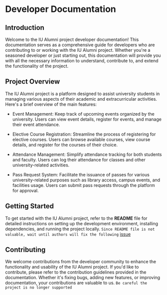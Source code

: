 # Developer Documentation

## Introduction  

Welcome to the IU Alumni project developer documentation! This documentation serves as a comprehensive guide for developers who are contributing to or working with the IU Alumni project. Whether you're a seasoned developer or just starting out, this documentation will provide you with all the necessary information to understand, contribute to, and extend the functionality of the project.

## Project Overview  

The IU Alumni project is a platform designed to assist university students in managing various aspects of their academic and extracurricular activities. Here's a brief overview of the main features:

* Event Management: Keep track of upcoming events organized by the university. Users can view event details, register for events, and manage their event attendance.

* Elective Course Registration: Streamline the process of registering for elective courses. Users can browse available courses, view course details, and register for the courses of their choice.

* Attendance Management: Simplify attendance tracking for both students and faculty. Users can log their attendance for classes and other university-related activities.

* Pass Request System: Facilitate the issuance of passes for various university-related purposes such as library access, campus events, and facilities usage. Users can submit pass requests through the platform for approval.

## Getting Started  
To get started with the IU Alumni project, refer to the **README** file for detailed instructions on setting up the development environment, installing dependencies, and running the project locally. 
`Since README file is not valuable, wait until authors will fix the following` [issue](https://github.com/TheSharpOwl/inno-alumni-portal/issues/36)

## Contributing  
We welcome contributions from the developer community to enhance the functionality and usability of the IU Alumni project. If you'd like to contribute, please refer to the contribution guidelines provided in the documentation. Whether it's fixing bugs, adding new features, or improving documentation, your contributions are valuable to us. `Be careful the project is no longer supported`
